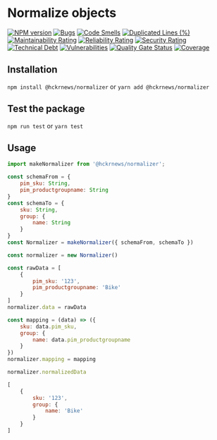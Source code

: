 # Normalize objects

[![NPM version][npm-image]][npm-url] [![Bugs][bugs-image]][bugs-url] [![Code Smells][code-smells-image]][code-smells-url] [![Duplicated Lines (%)][duplicate-lines-image]][duplicate-lines-url] [![Maintainability Rating][maintainability-rate-image]][maintainability-rate-url] [![Reliability Rating][reliability-rate-image]][reliability-rate-url] [![Security Rating][security-rate-image]][security-rate-url] [![Technical Debt][technical-debt-image]][technical-debt-url] [![Vulnerabilities][vulnerabilitiest-image]][vulnerabilitiest-url] [![Quality Gate Status][quality-gate-image]][quality-gate-url] [![Coverage][coverage-image]][coverage-url]

## Installation

`npm install @hckrnews/normalizer`
or
`yarn add @hckrnews/normalizer`

## Test the package

`npm run test`
or
`yarn test`

## Usage

```javascript
import makeNormalizer from '@hckrnews/normalizer';

const schemaFrom = {
    pim_sku: String,
    pim_productgroupname: String
}
const schemaTo = {
    sku: String,
    group: {
        name: String
    }
}
const Normalizer = makeNormalizer({ schemaFrom, schemaTo })

const normalizer = new Normalizer()

const rawData = [
    {
        pim_sku: '123',
        pim_productgroupname: 'Bike'
    }
]
normalizer.data = rawData

const mapping = (data) => ({
    sku: data.pim_sku,
    group: {
        name: data.pim_productgroupname
    }
})
normalizer.mapping = mapping

normalizer.normalizedData

[
    {
        sku: '123',
        group: {
            name: 'Bike'
        }
    }
]
```

[npm-url]: https://www.npmjs.com/package/@hckrnews/normalizer
[npm-image]: https://img.shields.io/npm/v/@hckrnews/normalizer.svg

[bugs-url]: https://sonarcloud.io/project/issues?id=hckrnews_normalizer&resolved=false&types=BUG
[bugs-image]: https://sonarcloud.io/api/project_badges/measure?project=hckrnews_normalizer&metric=bugs

[code-smells-url]: https://sonarcloud.io/project/issues?id=hckrnews_normalizer&resolved=false&types=CODE_SMELL
[code-smells-image]: https://sonarcloud.io/api/project_badges/measure?project=hckrnews_normalizer&metric=code_smells

[duplicate-lines-url]: https://sonarcloud.io/component_measures?id=hckrnews_normalizer&metric=duplicated_lines_density&view=list
[duplicate-lines-image]: https://sonarcloud.io/api/project_badges/measure?project=hckrnews_normalizer&metric=duplicated_lines_density

[maintainability-rate-url]: https://sonarcloud.io/project/issues?id=hckrnews_normalizer&resolved=false&types=CODE_SMELL
[maintainability-rate-image]: https://sonarcloud.io/api/project_badges/measure?project=hckrnews_normalizer&metric=sqale_rating

[reliability-rate-url]: https://sonarcloud.io/component_measures?id=hckrnews_normalizer&metric=Reliability
[reliability-rate-image]: https://sonarcloud.io/api/project_badges/measure?project=hckrnews_normalizer&metric=reliability_rating

[security-rate-url]: https://sonarcloud.io/project/security_hotspots?id=hckrnews_normalizer
[security-rate-image]: https://sonarcloud.io/api/project_badges/measure?project=hckrnews_normalizer&metric=security_rating

[technical-debt-url]: https://sonarcloud.io/component_measures?id=hckrnews_normalizer
[technical-debt-image]: https://sonarcloud.io/api/project_badges/measure?project=hckrnews_normalizer&metric=sqale_index

[vulnerabilitiest-url]: https://sonarcloud.io/project/issues?id=hckrnews_normalizer&resolved=false&types=VULNERABILITY
[vulnerabilitiest-image]: https://sonarcloud.io/api/project_badges/measure?project=hckrnews_normalizer&metric=vulnerabilities

[quality-gate-url]: https://sonarcloud.io/summary/new_code?id=hckrnews_normalizer
[quality-gate-image]: https://sonarcloud.io/api/project_badges/measure?project=hckrnews_normalizer&metric=alert_status

[coverage-url]: https://sonarcloud.io/component_measures?id=hckrnews_normalizer&metric=coverage&view=list
[coverage-image]: https://sonarcloud.io/api/project_badges/measure?project=hckrnews_normalizer&metric=coverage


